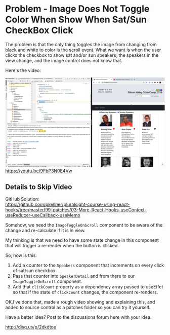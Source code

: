 # Problem - Image Does Not Toggle Color When Show When Sat/Sun CheckBox Click

The problem is that the only thing toggles the image from changing from black and white to color is the scroll event.  What we want is when the user clicks the checkbox to show sat and/or sun speakers, the speakers in the view change, and the image control does not know that.

Here's the video:

![YouTube Video Showing Fix](videothumbnail.png)<a href="https://youtu.be/9FbP3N0E4Vw" target="_blank">https://youtu.be/9FbP3N0E4Vw</a>

## Details to Skip Video

GitHub Solution:  
https://github.com/pkellner/pluralsight-course-using-react-hooks/tree/master/99-patches/03-More-React-Hooks-useContext-useReducer-useCallback-useMemo

Somehow, we need the `ImageToggleOnScroll` component to be aware of the change and re-calculate if it is in view.

My thinking is that we need to have some state change in this component that will trigger a re-render when the button is clicked.

So, how is this:

1.  Add a counter to the `Speakers` component that increments on every click of sat/sun checkbox.
2.  Pass that counter into `SpeakerDetail` and from there to our `ImageToggleOnScroll` component.
3.  Add that `clickCount` property as a dependency array passed to useEffet so that if the state of `clickCount` changes, the component re-renders.


OK,I've done that, made a rough video showing and explaining this, and added to source control as a patches folder so you can try it yourself.

Have a better idea?  Post to the discussions forum here with your idea.

http://disq.us/p/2dkdtqe

